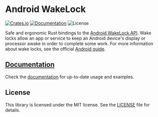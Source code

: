 # Android WakeLock

[![Crates.io](https://img.shields.io/crates/v/android-wakelock.svg)](https://crates.io/crates/android-wakelock)
[![Documentation](https://docs.rs/android-wakelock/badge.svg)](https://docs.rs/android-wakelock)
![License](https://img.shields.io/badge/license-MIT-blue.svg)

Safe and ergonomic Rust bindings to the [Android WakeLock API](https://developer.android.com/reference/android/os/PowerManager#newWakeLock(int,%20java.lang.String)). Wake locks allow an app or service to keep an Android device's display or processor awake in order to complete some work. For more information about wake locks, see the official [Android guide](https://developer.android.com/training/scheduling/wakelock).

## [Documentation]

Check the [documentation] for up-to-date usage and examples.

## License

This library is licensed under the MIT license. See the [LICENSE](LICENSE) file for details.


[Documentation]: https://docs.rs/android-wakelock
